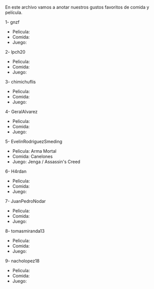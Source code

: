 En este archivo vamos a anotar nuestros gustos favoritos de comida y película.

1- gnzf

- Pelicula:
- Comida:
- Juego:

2- lpch20

- Pelicula:
- Comida:
- Juego:

3- chimichuflis

- Pelicula:
- Comida:
- Juego:

4- GeralAlvarez

- Pelicula:
- Comida:
- Juego:

5- EvelinRodriguezSmeding

- Pelicula: Arma Mortal
- Comida: Canelones
- Juego: Jenga / Assassin's Creed

6- H4rdan

- Pelicula:
- Comida:
- Juego:

7- JuanPedroNodar

- Pelicula:
- Comida:
- Juego:

8- tomasmiranda13

- Pelicula:
- Comida:
- Juego:

9- nacholopez18

- Pelicula:
- Comida:
- Juego:
